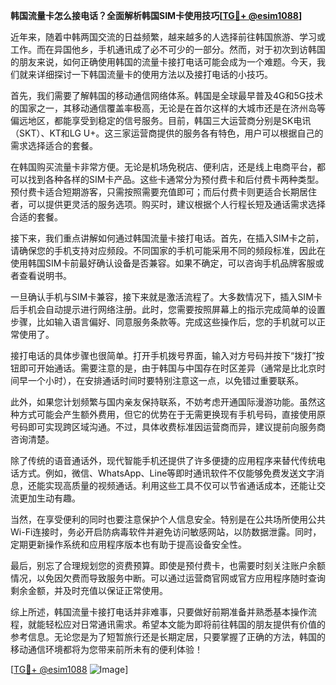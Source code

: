**韩国流量卡怎么接电话？全面解析韩国SIM卡使用技巧[[TG💪+ @esim1088](https://t.me/s/esim1088)]**

近年来，随着中韩两国交流的日益频繁，越来越多的人选择前往韩国旅游、学习或工作。而在异国他乡，手机通讯成了必不可少的一部分。然而，对于初次到访韩国的朋友来说，如何正确使用韩国的流量卡接打电话可能会成为一个难题。今天，我们就来详细探讨一下韩国流量卡的使用方法以及接打电话的小技巧。

首先，我们需要了解韩国的移动通信网络体系。韩国是全球最早普及4G和5G技术的国家之一，其移动通信覆盖率极高，无论是在首尔这样的大城市还是在济州岛等偏远地区，都能享受到稳定的信号服务。目前，韩国三大运营商分别是SK电讯（SKT）、KT和LG U+。这三家运营商提供的服务各有特色，用户可以根据自己的需求选择适合的套餐。

在韩国购买流量卡非常方便。无论是机场免税店、便利店，还是线上电商平台，都可以找到各种各样的SIM卡产品。这些卡通常分为预付费卡和后付费卡两种类型。预付费卡适合短期游客，只需按照需要充值即可；而后付费卡则更适合长期居住者，可以提供更灵活的服务选项。购买时，建议根据个人行程长短及通话需求选择合适的套餐。

接下来，我们重点讲解如何通过韩国流量卡接打电话。首先，在插入SIM卡之前，请确保您的手机支持对应频段。不同国家的手机可能采用不同的频段标准，因此在使用韩国SIM卡前最好确认设备是否兼容。如果不确定，可以咨询手机品牌客服或者查看说明书。

一旦确认手机与SIM卡兼容，接下来就是激活流程了。大多数情况下，插入SIM卡后手机会自动提示进行网络注册。此时，您需要按照屏幕上的指示完成简单的设置步骤，比如输入语言偏好、同意服务条款等。完成这些操作后，您的手机就可以正常使用了。

接打电话的具体步骤也很简单。打开手机拨号界面，输入对方号码并按下“拨打”按钮即可开始通话。需要注意的是，由于韩国与中国存在时区差异（通常是比北京时间早一个小时），在安排通话时间时要特别注意这一点，以免错过重要联系。

此外，如果您计划频繁与国内亲友保持联系，不妨考虑开通国际漫游功能。虽然这种方式可能会产生额外费用，但它的优势在于无需更换现有手机号码，直接使用原号码即可实现跨区域沟通。不过，具体收费标准因运营商而异，建议提前向服务商咨询清楚。

除了传统的语音通话外，现代智能手机还提供了许多便捷的应用程序来替代传统电话方式。例如，微信、WhatsApp、Line等即时通讯软件不仅能够免费发送文字消息，还能实现高质量的视频通话。利用这些工具不仅可以节省通话成本，还能让交流更加生动有趣。

当然，在享受便利的同时也要注意保护个人信息安全。特别是在公共场所使用公共Wi-Fi连接时，务必开启防病毒软件并避免访问敏感网站，以防数据泄露。同时，定期更新操作系统和应用程序版本也有助于提高设备安全性。

最后，别忘了合理规划您的资费预算。即使是预付费卡，也需要时刻关注账户余额情况，以免因欠费而导致服务中断。可以通过运营商官网或官方应用程序随时查询剩余金额，并及时充值以保证正常使用。

综上所述，韩国流量卡接打电话并非难事，只要做好前期准备并熟悉基本操作流程，就能轻松应对日常通讯需求。希望本文能为即将前往韩国的朋友提供有价值的参考信息。无论您是为了短暂旅行还是长期定居，只要掌握了正确的方法，韩国的移动通信环境都将为您带来前所未有的便利体验！

[[TG💪+ @esim1088](https://t.me/s/esim1088) ![Image](https://i.postimg.cc/4NQfJmqS/Snipaste-2025-05-13-00-14-12.png)]